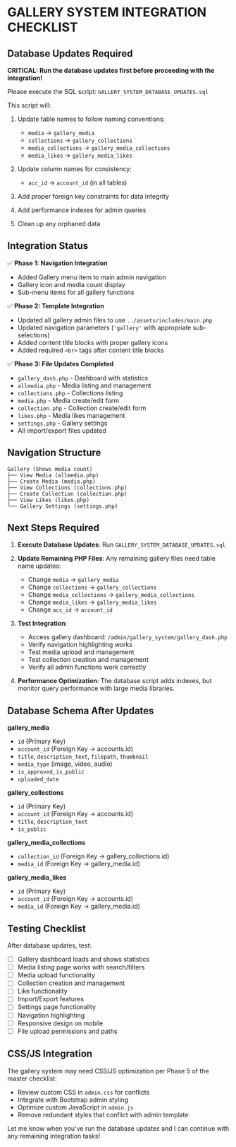# GALLERY SYSTEM INTEGRATION CHECKLIST

## Database Updates Required

**CRITICAL: Run the database updates first before proceeding with the integration!**

Please execute the SQL script: `GALLERY_SYSTEM_DATABASE_UPDATES.sql`

This script will:
1. Update table names to follow naming conventions:
   - `media` → `gallery_media`
   - `collections` → `gallery_collections` 
   - `media_collections` → `gallery_media_collections`
   - `media_likes` → `gallery_media_likes`

2. Update column names for consistency:
   - `acc_id` → `account_id` (in all tables)

3. Add proper foreign key constraints for data integrity
4. Add performance indexes for admin queries
5. Clean up any orphaned data

## Integration Status

✅ **Phase 1: Navigation Integration**
- Added Gallery menu item to main admin navigation
- Gallery icon and media count display
- Sub-menu items for all gallery functions

✅ **Phase 2: Template Integration** 
- Updated all gallery admin files to use `../assets/includes/main.php`
- Updated navigation parameters (`'gallery'` with appropriate sub-selections)
- Added content title blocks with proper gallery icons
- Added required `<br>` tags after content title blocks

✅ **Phase 3: File Updates Completed**
- `gallery_dash.php` - Dashboard with statistics
- `allmedia.php` - Media listing and management  
- `collections.php` - Collections listing
- `media.php` - Media create/edit form
- `collection.php` - Collection create/edit form
- `likes.php` - Media likes management
- `settings.php` - Gallery settings
- All import/export files updated

## Navigation Structure

```
Gallery (Shows media count)
├── View Media (allmedia.php)
├── Create Media (media.php) 
├── View Collections (collections.php)
├── Create Collection (collection.php)
├── View Likes (likes.php)
└── Gallery Settings (settings.php)
```

## Next Steps Required

1. **Execute Database Updates**: Run `GALLERY_SYSTEM_DATABASE_UPDATES.sql`

2. **Update Remaining PHP Files**: Any remaining gallery files need table name updates:
   - Change `media` → `gallery_media`
   - Change `collections` → `gallery_collections`
   - Change `media_collections` → `gallery_media_collections` 
   - Change `media_likes` → `gallery_media_likes`
   - Change `acc_id` → `account_id`

3. **Test Integration**:
   - Access gallery dashboard: `/admin/gallery_system/gallery_dash.php`
   - Verify navigation highlighting works
   - Test media upload and management
   - Test collection creation and management
   - Verify all admin functions work correctly

4. **Performance Optimization**: The database script adds indexes, but monitor query performance with large media libraries.

## Database Schema After Updates

**gallery_media**
- `id` (Primary Key)
- `account_id` (Foreign Key → accounts.id)
- `title`, `description_text`, `filepath`, `thumbnail`
- `media_type` (image, video, audio)
- `is_approved`, `is_public`
- `uploaded_date`

**gallery_collections**  
- `id` (Primary Key)
- `account_id` (Foreign Key → accounts.id)
- `title`, `description_text`
- `is_public`

**gallery_media_collections**
- `collection_id` (Foreign Key → gallery_collections.id)
- `media_id` (Foreign Key → gallery_media.id)

**gallery_media_likes**
- `id` (Primary Key) 
- `account_id` (Foreign Key → accounts.id)
- `media_id` (Foreign Key → gallery_media.id)

## Testing Checklist

After database updates, test:
- [ ] Gallery dashboard loads and shows statistics
- [ ] Media listing page works with search/filters
- [ ] Media upload functionality
- [ ] Collection creation and management
- [ ] Like functionality
- [ ] Import/Export features
- [ ] Settings page functionality
- [ ] Navigation highlighting
- [ ] Responsive design on mobile
- [ ] File upload permissions and paths

## CSS/JS Integration

The gallery system may need CSS/JS optimization per Phase 5 of the master checklist:
- Review custom CSS in `admin.css` for conflicts
- Integrate with Bootstrap admin styling
- Optimize custom JavaScript in `admin.js`
- Remove redundant styles that conflict with admin template

Let me know when you've run the database updates and I can continue with any remaining integration tasks!
